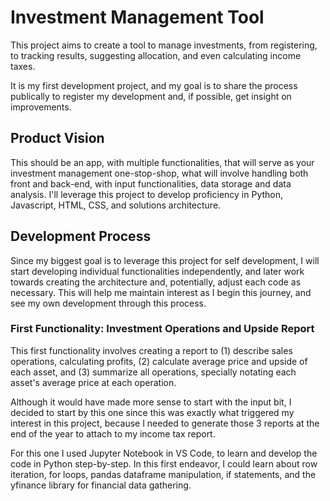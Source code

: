 # Investment Management Tool

  This project aims to create a tool to manage investments, from registering, to tracking results, suggesting allocation, and even calculating income taxes.

  It is my first development project, and my goal is to share the process publically to register my development and, if possible, get insight on improvements.

## Product Vision

  This should be an app, with multiple functionalities, that will serve as your investment management one-stop-shop, what will involve handling both front and back-end, with input functionalities, data storage and data analysis. I'll leverage this project to develop proficiency in Python, Javascript, HTML, CSS, and solutions architecture.

## Development Process

  Since my biggest goal is to leverage this project for self development, I will start developing individual functionalities independently, and later work towards creating the architecture and, potentially, adjust each code as necessary. This will help me maintain interest as I begin this journey, and see my own development through this process.

### First Functionality: Investment Operations and Upside Report

  This first functionality involves creating a report to (1) describe sales operations, calculating profits, (2) calculate average price and upside of each asset, and (3) summarize all operations, specially notating each asset's average price at each operation.

  Although it would have made more sense to start with the input bit, I decided to start by this one since this was exactly what triggered my interest in this project, because I needed to generate those 3 reports at the end of the year to attach to my income tax report.

  For this one I used Jupyter Notebook in VS Code, to learn and develop the code in Python step-by-step. In this first endeavor, I could learn about row iteration, for loops, pandas dataframe manipulation, if statements, and the yfinance library for financial data gathering.
